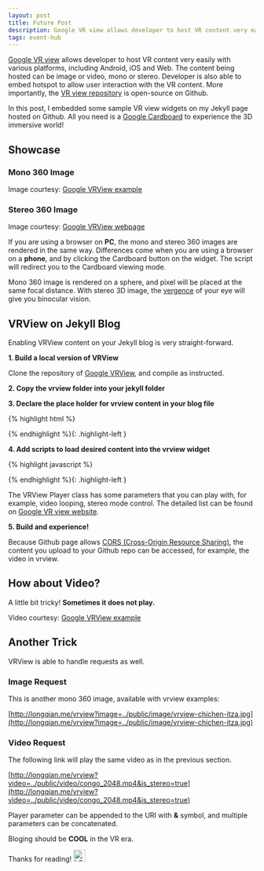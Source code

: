 ```yaml
---
layout: post
title: Future Post
description: Google VR view allows developer to host VR content very easily with various platforms, including Android, iOS and Web. In this post, I embedded some sample VR view widgets on my Jekyll page hosted on Github. All you need is a Google Cardboard to experience the 3D immersive world.
tags: event-hub
---
```


<style>
.highlight-left {margin-left: 0}
</style>

[Google VR view](https://developers.google.com/vr/concepts/vrview) allows developer to host VR content very easily with various platforms, including Android, iOS and Web. The content being hosted can be image or video, mono or stereo. Developer is also able to embed hotspot to allow user interaction with the VR content. More importantly, the [VR view repository](https://github.com/googlevr/vrview) is open-source on Github.

In this post, I embedded some sample VR view widgets on my Jekyll page hosted on Github. All you need is a [Google Cardboard](https://vr.google.com/cardboard/) to experience the 3D immersive world!

## Showcase

### Mono 360 Image

<div id="vrview-image-mono"></div>

Image courtesy: [Google VRView example](http://googlevr.github.io/vrview/examples/gallery/index.html)

### Stereo 360 Image

<div id="vrview-image-stereo"></div>

Image courtesy: [Google VRView webpage](https://developers.google.com/vr/concepts/vrview)

If you are using a browser on **PC**, the mono and stereo 360 images are rendered in the same way. Differences come when you are using a browser on a **phone**, and by clicking the Cardboard button on the widget. The script will redirect you to the Cardboard viewing mode.

Mono 360 image is rendered on a sphere, and pixel will be placed at the same focal distance. With stereo 3D image, the [vergence](https://en.wikipedia.org/wiki/Vergence) of your eye will give you binocular vision.

## VRView on Jekyll Blog

Enabling VRView content on your Jekyll blog is very straight-forward.

**1. Build a local version of VRView**

Clone the repository of [Google VRView](https://github.com/googlevr/vrview), and compile as instructed.

**2. Copy the vrview folder into your jekyll folder**

**3. Declare the place holder for vrview content in your blog file**

{% highlight html %}
<div id="vrview-image-mono"></div>
{% endhighlight %}{: .highlight-left }

**4. Add scripts to load desired content into the vrview widget**

{% highlight javascript %}
<script>
window.addEventListener('load', onVrViewLoad);
function onVrViewLoad() {
  var vrView1 = new VRView.Player('#vrview-image-mono', {
    image: '/public/image/vrview-taj-mahal.jpg',
    is_stereo: false,
    width: '100%',
    height: 360
  });
}
</script>
{% endhighlight %}{: .highlight-left }

The VRView Player class has some parameters that you can play with, for example, video looping, stereo mode control. The detailed list can be found on [Google VR view website](https://developers.google.com/vr/concepts/vrview-web).

**5. Build and experience!**

Because Github page allows [CORS (Cross-Origin Resource Sharing)](https://en.wikipedia.org/wiki/Cross-origin_resource_sharing), the content you upload to your Github repo can be accessed, for example, the video in vrview.

## How about Video?

A little bit tricky! **Sometimes it does not play.**

<div id="vrview-video-stereo"></div>

Video courtesy: [Google VRView example](http://googlevr.github.io/vrview/examples/video/index.html)

## Another Trick

VRView is able to handle requests as well.

### Image Request

This is another mono 360 image, available with vrview examples:

[http://longqian.me/vrview?image=../public/image/vrview-chichen-itza.jpg](http://longqian.me/vrview?image=../public/image/vrview-chichen-itza.jpg)

### Video Request

The following link will play the same video as in the previous section.

[http://longqian.me/vrview?video=../public/video/congo_2048.mp4&is_stereo=true](http://longqian.me/vrview?video=../public/video/congo_2048.mp4&is_stereo=true)

Player parameter can be appended to the URI with **&** symbol, and multiple parameters can be concatenated.

Bloging should be **COOL** in the VR era. 

Thanks for reading! <img class="inline" src="/public/LQ144x144.png" alt="LQ" style="width:1.5rem;height:1.5rem;" />



<script src="/vrview/build/three.min.js"></script>
<script src="/vrview/build/vrview.min.js"></script>
<script>
window.addEventListener('load', onVrViewLoad1)
window.addEventListener('load', onVrViewLoad2)
window.addEventListener('load', onVrViewLoad3)
function onVrViewLoad1() {
  var vrView1 = new VRView.Player('#vrview-image-mono', {
    image: '/public/image/vrview-taj-mahal.jpg',
    is_stereo: false,
    width: '100%',
    height: 360
  });
}

function onVrViewLoad2() {
  var vrView2 = new VRView.Player('#vrview-image-stereo', {
    image: '/public/image/vrview-coral.jpg',
    is_stereo: true,
    width: '100%',
    height: 360
  });
}

function onVrViewLoad3() {
  var vrView3 = new VRView.Player('#vrview-video-stereo', {
    video: '/public/video/congo_2048.mp4',
    is_stereo: true,
    width: '100%',
    height: 360,
    default_yaw: 180,
    loop: true
  });
}

</script>

